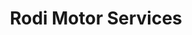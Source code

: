 ---
title: "Rodi Motor Services"
url: /lleida/rodi-motor-services-avinguda-del-doctor-fleming/
shop: Autowerkstatt
---